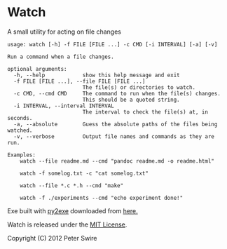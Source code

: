 # Watch
A small utility for acting on file changes


	usage: watch [-h] -f FILE [FILE ...] -c CMD [-i INTERVAL] [-a] [-v]

	Run a command when a file changes.

	optional arguments:
	  -h, --help            show this help message and exit
	  -f FILE [FILE ...], --file FILE [FILE ...]
	                        The file(s) or directories to watch.
	  -c CMD, --cmd CMD     The command to run when the file(s) changes. 
	                        This should be a quoted string.
	  -i INTERVAL, --interval INTERVAL
	                        The interval to check the file(s) at, in seconds.
	  -a, --absolute        Guess the absolute paths of the files being watched.
	  -v, --verbose         Output file names and commands as they are run.

	Examples:
	    watch --file readme.md --cmd "pandoc readme.md -o readme.html"

	    watch -f somelog.txt -c "cat somelog.txt"

	    watch --file *.c *.h --cmd "make"

	    watch -f ./experiments --cmd "echo experiment done!"


Exe built with [py2exe] downloaded from [here.](http://www.lfd.uci.edu/~gohlke/pythonlibs/#py2exe)

Watch is released under the [MIT License].

Copyright (C) 2012 Peter Swire


[MIT License]: http://www.opensource.org/licenses/mit-license.html
[py2exe]: http://www.py2exe.org/
